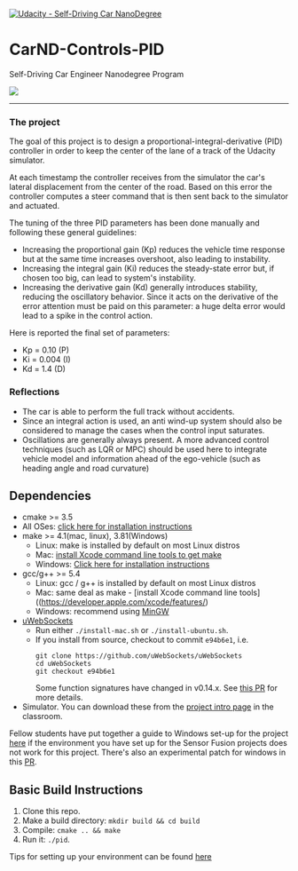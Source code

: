 [![Udacity - Self-Driving Car NanoDegree](https://s3.amazonaws.com/udacity-sdc/github/shield-carnd.svg)](http://www.udacity.com/drive)

# CarND-Controls-PID
Self-Driving Car Engineer Nanodegree Program

![](./record.gif)

---

### The project
The goal of this project is to design a proportional-integral-derivative (PID) controller in order to keep the center of the lane of a track of the Udacity simulator.

At each timestamp the controller receives from the simulator the car's lateral displacement from the center of the road.
Based on this error the controller computes a steer command that is then sent back to the simulator and actuated.

The tuning of the three PID parameters has been done manually and following these general guidelines:
* Increasing the proportional gain (Kp) reduces the vehicle time response but at the same time increases overshoot, also leading to instability.
* Increasing the integral gain (Ki) reduces the steady-state error but, if chosen too big, can lead to system's instability.
* Increasing the derivative gain (Kd) generally introduces stability, reducing the oscillatory behavior. Since it acts on the derivative of the error attention must be paid on this parameter: a huge delta error would lead to a spike in the control action.

Here is reported the final set of parameters:
* Kp = 0.10  (P)
* Ki = 0.004 (I)
* Kd = 1.4   (D)

### Reflections
* The car is able to perform the full track without accidents.
* Since an integral action is used, an anti wind-up system should also be considered to manage the cases when the control input saturates.
* Oscillations are generally always present. A more advanced control techniques (such as LQR or MPC) should be used here to integrate vehicle model and information ahead of the ego-vehicle (such as heading angle and road curvature)


## Dependencies

* cmake >= 3.5
 * All OSes: [click here for installation instructions](https://cmake.org/install/)
* make >= 4.1(mac, linux), 3.81(Windows)
  * Linux: make is installed by default on most Linux distros
  * Mac: [install Xcode command line tools to get make](https://developer.apple.com/xcode/features/)
  * Windows: [Click here for installation instructions](http://gnuwin32.sourceforge.net/packages/make.htm)
* gcc/g++ >= 5.4
  * Linux: gcc / g++ is installed by default on most Linux distros
  * Mac: same deal as make - [install Xcode command line tools]((https://developer.apple.com/xcode/features/)
  * Windows: recommend using [MinGW](http://www.mingw.org/)
* [uWebSockets](https://github.com/uWebSockets/uWebSockets)
  * Run either `./install-mac.sh` or `./install-ubuntu.sh`.
  * If you install from source, checkout to commit `e94b6e1`, i.e.
    ```
    git clone https://github.com/uWebSockets/uWebSockets
    cd uWebSockets
    git checkout e94b6e1
    ```
    Some function signatures have changed in v0.14.x. See [this PR](https://github.com/udacity/CarND-MPC-Project/pull/3) for more details.
* Simulator. You can download these from the [project intro page](https://github.com/udacity/self-driving-car-sim/releases) in the classroom.

Fellow students have put together a guide to Windows set-up for the project [here](https://s3-us-west-1.amazonaws.com/udacity-selfdrivingcar/files/Kidnapped_Vehicle_Windows_Setup.pdf) if the environment you have set up for the Sensor Fusion projects does not work for this project. There's also an experimental patch for windows in this [PR](https://github.com/udacity/CarND-PID-Control-Project/pull/3).

## Basic Build Instructions

1. Clone this repo.
2. Make a build directory: `mkdir build && cd build`
3. Compile: `cmake .. && make`
4. Run it: `./pid`.

Tips for setting up your environment can be found [here](https://classroom.udacity.com/nanodegrees/nd013/parts/40f38239-66b6-46ec-ae68-03afd8a601c8/modules/0949fca6-b379-42af-a919-ee50aa304e6a/lessons/f758c44c-5e40-4e01-93b5-1a82aa4e044f/concepts/23d376c7-0195-4276-bdf0-e02f1f3c665d)

